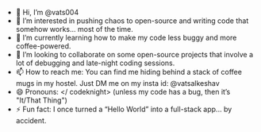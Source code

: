 - 👋 Hi, I’m @vats004
- 👀 I’m interested in pushing chaos to open-source and writing code that somehow works... most of the time.
- 🌱 I’m currently learning how to make my code less buggy and more coffee-powered.
- 💞️ I’m looking to collaborate on some open-source projects that involve a lot of debugging and late-night coding sessions.
- 📫 How to reach me: You can find me hiding behind a stack of coffee mugs in my hostel. Just DM me on my insta id: @vatsalkeshav
- 😄 Pronouns: <codeknight num=1> </ codeknight> (unless my code has a bug, then it’s "It/That Thing")
- ⚡ Fun fact: I once turned a “Hello World” into a full-stack app... by accident.

<!---
vats004/vats004 is a ✨ special ✨ repository because its `README.md` (this file) appears on your GitHub profile.
You can click the Preview link to take a look at your changes.
--->
